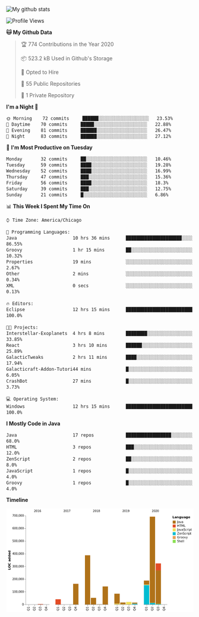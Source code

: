 ![My github stats](https://github-readme-stats.vercel.app/api?username=romvoid95&theme=gruvbox&include_all_commits=true&show_icons=true")

<!--START_SECTION:waka-->
![Profile Views](http://img.shields.io/badge/Profile%20Views-66-blue)

**🐱 My Github Data** 

> 🏆 774 Contributions in the Year 2020
 > 
> 📦 523.2 kB Used in Github's Storage 
 > 
> 💼 Opted to Hire
 > 
> 📜 55 Public Repositories
 > 
> 🔑 1 Private Repository 
 > 
**I'm a Night 🦉** 

```text
🌞 Morning    72 commits     ██████░░░░░░░░░░░░░░░░░░░   23.53% 
🌆 Daytime    70 commits     █████░░░░░░░░░░░░░░░░░░░░   22.88% 
🌃 Evening    81 commits     ██████░░░░░░░░░░░░░░░░░░░   26.47% 
🌙 Night      83 commits     ██████░░░░░░░░░░░░░░░░░░░   27.12%

```
📅 **I'm Most Productive on Tuesday** 

```text
Monday       32 commits     ██░░░░░░░░░░░░░░░░░░░░░░░   10.46% 
Tuesday      59 commits     ████░░░░░░░░░░░░░░░░░░░░░   19.28% 
Wednesday    52 commits     ████░░░░░░░░░░░░░░░░░░░░░   16.99% 
Thursday     47 commits     ███░░░░░░░░░░░░░░░░░░░░░░   15.36% 
Friday       56 commits     ████░░░░░░░░░░░░░░░░░░░░░   18.3% 
Saturday     39 commits     ███░░░░░░░░░░░░░░░░░░░░░░   12.75% 
Sunday       21 commits     █░░░░░░░░░░░░░░░░░░░░░░░░   6.86%

```


📊 **This Week I Spent My Time On** 

```text
⌚︎ Time Zone: America/Chicago

💬 Programming Languages: 
Java                     10 hrs 36 mins      █████████████████████░░░░   86.55% 
Groovy                   1 hr 15 mins        ██░░░░░░░░░░░░░░░░░░░░░░░   10.32% 
Properties               19 mins             ░░░░░░░░░░░░░░░░░░░░░░░░░   2.67% 
Other                    2 mins              ░░░░░░░░░░░░░░░░░░░░░░░░░   0.34% 
XML                      0 secs              ░░░░░░░░░░░░░░░░░░░░░░░░░   0.13%

🔥 Editors: 
Eclipse                  12 hrs 15 mins      █████████████████████████   100.0%

🐱‍💻 Projects: 
Interstellar-Exoplanets  4 hrs 8 mins        ████████░░░░░░░░░░░░░░░░░   33.85% 
React                    3 hrs 10 mins       ██████░░░░░░░░░░░░░░░░░░░   25.89% 
GalacticTweaks           2 hrs 11 mins       ████░░░░░░░░░░░░░░░░░░░░░   17.94% 
Galacticraft-Addon-Tutori44 mins             █░░░░░░░░░░░░░░░░░░░░░░░░   6.05% 
CrashBot                 27 mins             █░░░░░░░░░░░░░░░░░░░░░░░░   3.73%

💻 Operating System: 
Windows                  12 hrs 15 mins      █████████████████████████   100.0%

```

**I Mostly Code in Java** 

```text
Java                     17 repos            █████████████████░░░░░░░░   68.0% 
HTML                     3 repos             ███░░░░░░░░░░░░░░░░░░░░░░   12.0% 
ZenScript                2 repos             ██░░░░░░░░░░░░░░░░░░░░░░░   8.0% 
JavaScript               1 repos             █░░░░░░░░░░░░░░░░░░░░░░░░   4.0% 
Groovy                   1 repos             █░░░░░░░░░░░░░░░░░░░░░░░░   4.0%

```


**Timeline**

![Chart not found](https://github.com/ROMVoid95/ROMVoid95/blob/master/charts/bar_graph.png) 


<!--END_SECTION:waka-->
